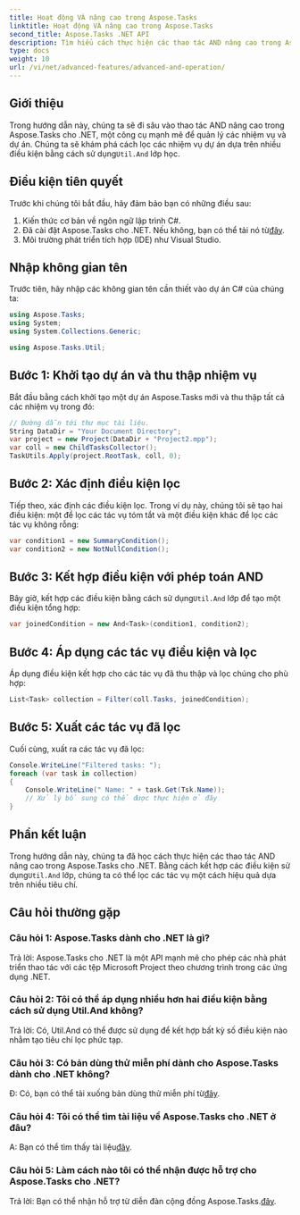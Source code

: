 ```yaml
---
title: Hoạt động VÀ nâng cao trong Aspose.Tasks
linktitle: Hoạt động VÀ nâng cao trong Aspose.Tasks
second_title: Aspose.Tasks .NET API
description: Tìm hiểu cách thực hiện các thao tác AND nâng cao trong Aspose.Tasks cho .NET để lọc hiệu quả các tác vụ dự án dựa trên nhiều tiêu chí.
type: docs
weight: 10
url: /vi/net/advanced-features/advanced-and-operation/
---
```

## Giới thiệu

 Trong hướng dẫn này, chúng ta sẽ đi sâu vào thao tác AND nâng cao trong Aspose.Tasks cho .NET, một công cụ mạnh mẽ để quản lý các nhiệm vụ và dự án. Chúng ta sẽ khám phá cách lọc các nhiệm vụ dự án dựa trên nhiều điều kiện bằng cách sử dụng`Util.And` lớp học.

## Điều kiện tiên quyết

Trước khi chúng tôi bắt đầu, hãy đảm bảo bạn có những điều sau:

1. Kiến thức cơ bản về ngôn ngữ lập trình C#.
2.  Đã cài đặt Aspose.Tasks cho .NET. Nếu không, bạn có thể tải nó từ[đây](https://releases.aspose.com/tasks/net/).
3. Môi trường phát triển tích hợp (IDE) như Visual Studio.

## Nhập không gian tên

Trước tiên, hãy nhập các không gian tên cần thiết vào dự án C# của chúng ta:

```csharp
using Aspose.Tasks;
using System;
using System.Collections.Generic;

using Aspose.Tasks.Util;

```

## Bước 1: Khởi tạo dự án và thu thập nhiệm vụ

Bắt đầu bằng cách khởi tạo một dự án Aspose.Tasks mới và thu thập tất cả các nhiệm vụ trong đó:

```csharp
// Đường dẫn tới thư mục tài liệu.
String DataDir = "Your Document Directory";
var project = new Project(DataDir + "Project2.mpp");
var coll = new ChildTasksCollector();
TaskUtils.Apply(project.RootTask, coll, 0);
```

## Bước 2: Xác định điều kiện lọc

Tiếp theo, xác định các điều kiện lọc. Trong ví dụ này, chúng tôi sẽ tạo hai điều kiện: một để lọc các tác vụ tóm tắt và một điều kiện khác để lọc các tác vụ không rỗng:

```csharp
var condition1 = new SummaryCondition();
var condition2 = new NotNullCondition();
```

## Bước 3: Kết hợp điều kiện với phép toán AND

 Bây giờ, kết hợp các điều kiện bằng cách sử dụng`Util.And` lớp để tạo một điều kiện tổng hợp:

```csharp
var joinedCondition = new And<Task>(condition1, condition2);
```

## Bước 4: Áp dụng các tác vụ điều kiện và lọc

Áp dụng điều kiện kết hợp cho các tác vụ đã thu thập và lọc chúng cho phù hợp:

```csharp
List<Task> collection = Filter(coll.Tasks, joinedCondition);
```

## Bước 5: Xuất các tác vụ đã lọc

Cuối cùng, xuất ra các tác vụ đã lọc:

```csharp
Console.WriteLine("Filtered tasks: ");
foreach (var task in collection)
{
    Console.WriteLine(" Name: " + task.Get(Tsk.Name));
    // Xử lý bổ sung có thể được thực hiện ở đây
}
```

## Phần kết luận

 Trong hướng dẫn này, chúng ta đã học cách thực hiện các thao tác AND nâng cao trong Aspose.Tasks cho .NET. Bằng cách kết hợp các điều kiện sử dụng`Util.And` lớp, chúng ta có thể lọc các tác vụ một cách hiệu quả dựa trên nhiều tiêu chí.

## Câu hỏi thường gặp

### Câu hỏi 1: Aspose.Tasks dành cho .NET là gì?

Trả lời: Aspose.Tasks cho .NET là một API mạnh mẽ cho phép các nhà phát triển thao tác với các tệp Microsoft Project theo chương trình trong các ứng dụng .NET.

### Câu hỏi 2: Tôi có thể áp dụng nhiều hơn hai điều kiện bằng cách sử dụng Util.And không?

Trả lời: Có, Util.And có thể được sử dụng để kết hợp bất kỳ số điều kiện nào nhằm tạo tiêu chí lọc phức tạp.

### Câu hỏi 3: Có bản dùng thử miễn phí dành cho Aspose.Tasks dành cho .NET không?

 Đ: Có, bạn có thể tải xuống bản dùng thử miễn phí từ[đây](https://releases.aspose.com/).

### Câu hỏi 4: Tôi có thể tìm tài liệu về Aspose.Tasks cho .NET ở đâu?

 A: Bạn có thể tìm thấy tài liệu[đây](https://reference.aspose.com/tasks/net/).

### Câu hỏi 5: Làm cách nào tôi có thể nhận được hỗ trợ cho Aspose.Tasks cho .NET?

 Trả lời: Bạn có thể nhận hỗ trợ từ diễn đàn cộng đồng Aspose.Tasks.[đây](https://forum.aspose.com/c/tasks/15).